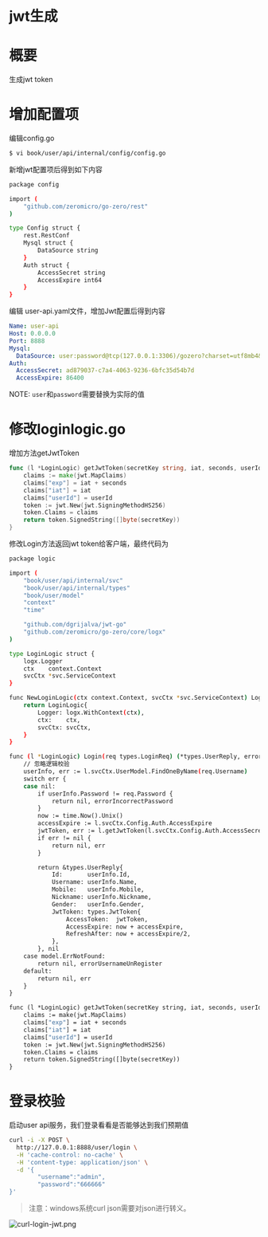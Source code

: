 # jwt生成

# 概要


生成jwt token


# 增加配置项


编辑config.go


```bash
$ vi book/user/api/internal/config/config.go
```


新增jwt配置项后得到如下内容


```bash
package config

import (
	"github.com/zeromicro/go-zero/rest"
)

type Config struct {
	rest.RestConf
	Mysql struct {
		DataSource string
	}
	Auth struct {
		AccessSecret string
		AccessExpire int64
	}
}
```


编辑 user-api.yaml文件，增加Jwt配置后得到内容


```yaml
Name: user-api
Host: 0.0.0.0
Port: 8888
Mysql:
  DataSource: user:password@tcp(127.0.0.1:3306)/gozero?charset=utf8mb4&parseTime=true&loc=Asia%2FShanghai
Auth:
  AccessSecret: ad879037-c7a4-4063-9236-6bfc35d54b7d
  AccessExpire: 86400
```


NOTE: `user`和`password`需要替换为实际的值
# 修改loginlogic.go


增加方法getJwtToken


```go
func (l *LoginLogic) getJwtToken(secretKey string, iat, seconds, userId int64) (string, error) {
	claims := make(jwt.MapClaims)
	claims["exp"] = iat + seconds
	claims["iat"] = iat
	claims["userId"] = userId
	token := jwt.New(jwt.SigningMethodHS256)
	token.Claims = claims
	return token.SignedString([]byte(secretKey))
}
```


修改Login方法返回jwt token给客户端，最终代码为


```bash
package logic

import (
	"book/user/api/internal/svc"
	"book/user/api/internal/types"
	"book/user/model"
	"context"
	"time"

	"github.com/dgrijalva/jwt-go"
	"github.com/zeromicro/go-zero/core/logx"
)

type LoginLogic struct {
	logx.Logger
	ctx    context.Context
	svcCtx *svc.ServiceContext
}

func NewLoginLogic(ctx context.Context, svcCtx *svc.ServiceContext) LoginLogic {
	return LoginLogic{
		Logger: logx.WithContext(ctx),
		ctx:    ctx,
		svcCtx: svcCtx,
	}
}

func (l *LoginLogic) Login(req types.LoginReq) (*types.UserReply, error) {
	// 忽略逻辑校验
	userInfo, err := l.svcCtx.UserModel.FindOneByName(req.Username)
	switch err {
	case nil:
		if userInfo.Password != req.Password {
			return nil, errorIncorrectPassword
		}
		now := time.Now().Unix()
		accessExpire := l.svcCtx.Config.Auth.AccessExpire
		jwtToken, err := l.getJwtToken(l.svcCtx.Config.Auth.AccessSecret, now, accessExpire, userInfo.Id)
		if err != nil {
			return nil, err
		}

		return &types.UserReply{
			Id:       userInfo.Id,
			Username: userInfo.Name,
			Mobile:   userInfo.Mobile,
			Nickname: userInfo.Nickname,
			Gender:   userInfo.Gender,
			JwtToken: types.JwtToken{
				AccessToken:  jwtToken,
				AccessExpire: now + accessExpire,
				RefreshAfter: now + accessExpire/2,
			},
		}, nil
	case model.ErrNotFound:
		return nil, errorUsernameUnRegister
	default:
		return nil, err
	}
}

func (l *LoginLogic) getJwtToken(secretKey string, iat, seconds, userId int64) (string, error) {
	claims := make(jwt.MapClaims)
	claims["exp"] = iat + seconds
	claims["iat"] = iat
	claims["userId"] = userId
	token := jwt.New(jwt.SigningMethodHS256)
	token.Claims = claims
	return token.SignedString([]byte(secretKey))
}
```


# 登录校验


启动user api服务，我们登录看看是否能够达到我们预期值


```bash
curl -i -X POST \
  http://127.0.0.1:8888/user/login \
  -H 'cache-control: no-cache' \
  -H 'content-type: application/json' \
  -d '{
        "username":"admin",
        "password":"666666"
}'
```
> 注意：windows系统curl json需要对json进行转义。

![curl-login-jwt.png](https://cdn.nlark.com/yuque/0/2020/png/465993/1603555488123-96e688eb-c8e4-4fd1-8a3f-8bc8e63e81a3.png#align=left&display=inline&height=724&margin=%5Bobject%20Object%5D&name=curl-login-jwt.png&originHeight=724&originWidth=2224&size=194564&status=done&style=none&width=2224)


<Vssue title="jwtgen" />

